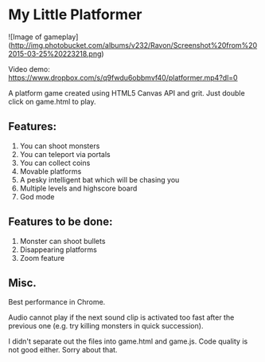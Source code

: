 # My Little Platformer

![Image of gameplay]
(http://img.photobucket.com/albums/v232/Ravon/Screenshot%20from%202015-03-25%20223218.png)

Video demo: https://www.dropbox.com/s/q9fwdu6obbmvf40/platformer.mp4?dl=0

A platform game created using HTML5 Canvas API and grit. Just double click on game.html to play.

## Features:

1. You can shoot monsters
2. You can teleport via portals
3. You can collect coins
3. Movable platforms
3. A pesky intelligent bat which will be chasing you
4. Multiple levels and highscore board
5. God mode

## Features to be done:

1. Monster can shoot bullets
2. Disappearing platforms
3. Zoom feature


## Misc.

Best performance in Chrome.

Audio cannot play if the next sound clip is activated too fast after the previous one (e.g. try killing monsters in quick succession).

I didn't separate out the files into game.html and game.js. Code quality is not good either. Sorry about that.
